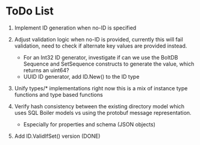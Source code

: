 # ToDo List

1. Implement ID generation when no-ID is specified

2. Adjust validation logic when no-ID is provided, currently this will fail validation, need to check if alternate key values are provided instead.
	* 	For an Int32 ID generator, investigate if can we use the BoltDB Sequence and SetSequence constructs to generate the value, which returns an uint64?
	* 	UUID ID generator, add ID.New() to the ID type

3. Unify types/* implementations right now this is a mix of instance type functions and type based functions

4. Verify hash consistency between the existing directory model which uses SQL Boiler models vs using the protobuf message representation.
	*	Especially for properties and schema (JSON objects)

5. Add ID.ValidIfSet() version (DONE)
